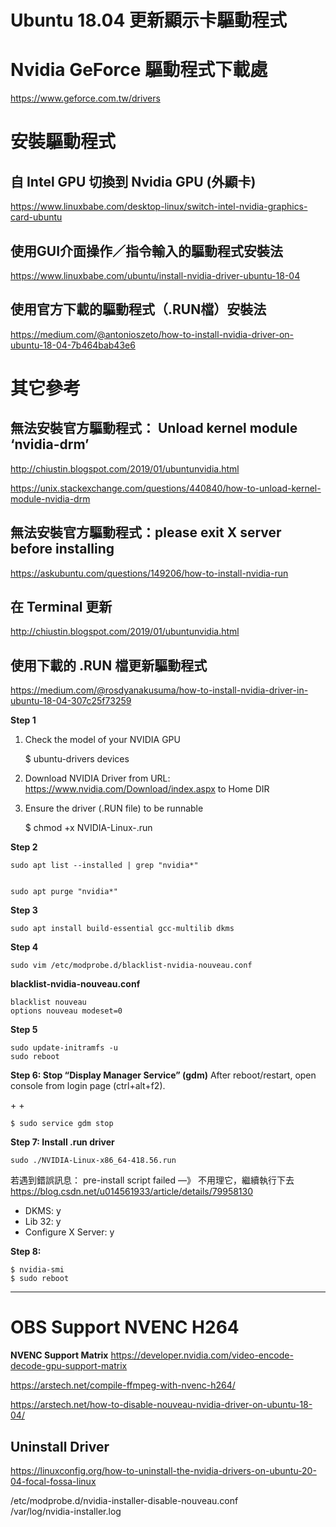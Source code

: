 # Ubuntu 18.04 更新顯示卡驅動程式


# Nvidia GeForce 驅動程式下載處

https://www.geforce.com.tw/drivers



# 安裝驅動程式



## 自 Intel GPU 切換到 Nvidia GPU (外顯卡)
https://www.linuxbabe.com/desktop-linux/switch-intel-nvidia-graphics-card-ubuntu




## 使用GUI介面操作／指令輸入的驅動程式安裝法
https://www.linuxbabe.com/ubuntu/install-nvidia-driver-ubuntu-18-04




## 使用官方下載的驅動程式（.RUN檔）安裝法
https://medium.com/@antonioszeto/how-to-install-nvidia-driver-on-ubuntu-18-04-7b464bab43e6




# 其它參考


## 無法安裝官方驅動程式： Unload kernel module ‘nvidia-drm’ 

http://chiustin.blogspot.com/2019/01/ubuntunvidia.html



https://unix.stackexchange.com/questions/440840/how-to-unload-kernel-module-nvidia-drm




## 無法安裝官方驅動程式：please exit X server before installing
https://askubuntu.com/questions/149206/how-to-install-nvidia-run





## 在 Terminal 更新

http://chiustin.blogspot.com/2019/01/ubuntunvidia.html



## 使用下載的 .RUN 檔更新驅動程式
https://medium.com/@rosdyanakusuma/how-to-install-nvidia-driver-in-ubuntu-18-04-307c25f73259



**Step 1** 
1. Check the model of your NVIDIA GPU

    $ ubuntu-drivers devices

 2. Download NVIDIA Driver from URL:  https://www.nvidia.com/Download/index.aspx to Home DIR
 
 3. Ensure the driver (.RUN file) to be runnable

    $ chmod +x NVIDIA-Linux-<xxx>.run

**Step 2**

    sudo apt list --installed | grep "nvidia*"


    sudo apt purge "nvidia*"

**Step 3**

    sudo apt install build-essential gcc-multilib dkms 

**Step 4**

    sudo vim /etc/modprobe.d/blacklist-nvidia-nouveau.conf

**blacklist-nvidia-nouveau.conf**

    blacklist nouveau
    options nouveau modeset=0


**Step 5**

    sudo update-initramfs -u
    sudo reboot


**Step 6: Stop “Display Manager Service” (gdm)**
After reboot/restart, open console from login page (ctrl+alt+f2).

<Ctrl> + <Alt> + <F2>

    $ sudo service gdm stop

**Step 7: Install .run driver** 

    sudo ./NVIDIA-Linux-x86_64-418.56.run

若遇到錯誤訊息： pre-install script failed —》 不用理它，繼續執行下去
https://blog.csdn.net/u014561933/article/details/79958130


- DKMS: y
- Lib 32: y
- Configure X Server: y

**Step 8:**

    $ nvidia-smi
    $ sudo reboot





----------


# OBS Support NVENC H264

**NVENC Support Matrix**
https://developer.nvidia.com/video-encode-decode-gpu-support-matrix



https://arstech.net/compile-ffmpeg-with-nvenc-h264/

https://arstech.net/how-to-disable-nouveau-nvidia-driver-on-ubuntu-18-04/




## Uninstall Driver

https://linuxconfig.org/how-to-uninstall-the-nvidia-drivers-on-ubuntu-20-04-focal-fossa-linux



/etc/modprobe.d/nvidia-installer-disable-nouveau.conf  
/var/log/nvidia-installer.log


